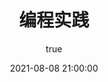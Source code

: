 ---
pageComponent: 
  name: Catalogue
  data: 
    key: 03.编程实践
    imgUrl: /img/ui.png
    description: 编程实际页
title: 编程实践
date: 2021-08-08 21:00:00
permalink: /code
sidebar: false
article: false
comment: false
editLink: false
author: 
  name: yuadh
  link: https://github.com/yuadh
---